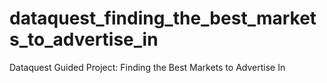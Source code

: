 # dataquest_finding_the_best_markets_to_advertise_in
Dataquest Guided Project: Finding the Best Markets to Advertise In
